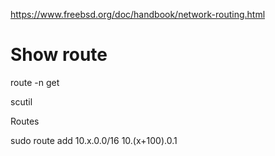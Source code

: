 
https://www.freebsd.org/doc/handbook/network-routing.html

# Show route 

  route -n get <some ip or hostname>
  
scutil


Routes 

  sudo route add 10.x.0.0/16 10.(x+100).0.1

